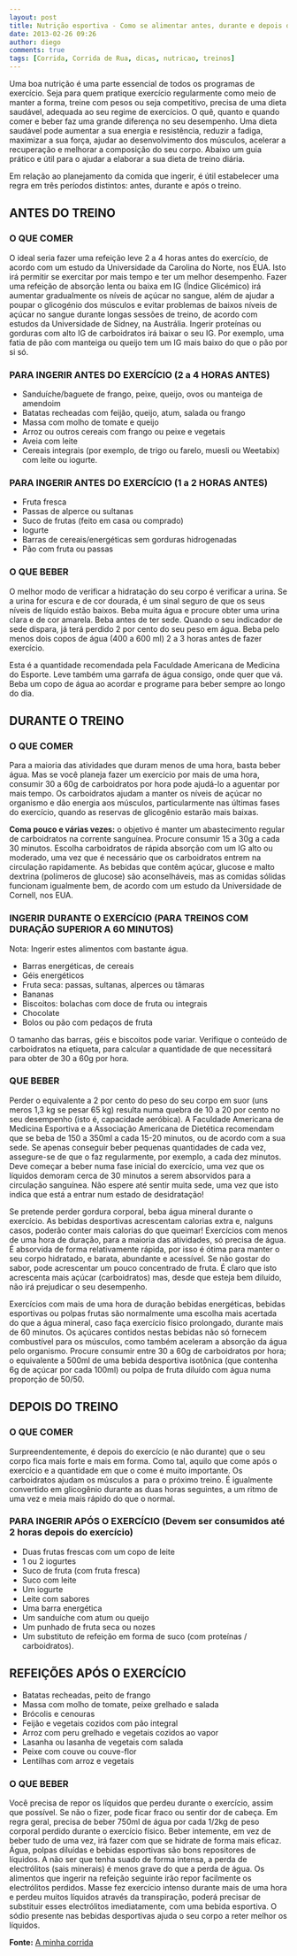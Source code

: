 ```yaml
---
layout: post
title: Nutrição esportiva - Como se alimentar antes, durante e depois dos treinos
date: 2013-02-26 09:26
author: diego
comments: true
tags: [Corrida, Corrida de Rua, dicas, nutricao, treinos]
---
```


Uma boa nutrição é uma parte essencial de todos os programas de exercício. Seja para quem pratique exercício regularmente como meio de manter a forma, treine com pesos ou seja competitivo, precisa de uma dieta saudável, adequada ao seu regime de exercícios. O quê, quanto e quando comer e beber faz uma grande diferença no seu desempenho. Uma dieta saudável pode aumentar a sua energia e resistência, reduzir a fadiga, maximizar a sua força, ajudar ao desenvolvimento dos músculos, acelerar a recuperação e melhorar a composição do seu corpo. Abaixo um guia prático e útil para o ajudar a elaborar a sua dieta de treino diária.

Em relação ao planejamento da comida que ingerir, é útil estabelecer uma regra em três períodos distintos: antes, durante e após o treino.

## ANTES DO TREINO

### O QUE COMER

O ideal seria fazer uma refeição leve 2 a 4 horas antes do exercício, de acordo com um estudo da Universidade da Carolina do Norte, nos EUA. Isto irá permitir se exercitar por mais tempo e ter um melhor desempenho. Fazer uma refeição de absorção lenta ou baixa em IG (Índice Glicémico) irá aumentar gradualmente os níveis de açúcar no sangue, além de ajudar a poupar o glicogénio dos músculos e evitar problemas de baixos níveis de açúcar no sangue durante longas sessões de treino, de acordo com estudos da Universidade de Sidney, na Austrália. Ingerir proteínas ou gorduras com alto IG de carboidratos irá baixar o seu IG. Por exemplo, uma fatia de pão com manteiga ou queijo tem um IG mais baixo do que o pão por si só.

### PARA INGERIR ANTES DO EXERCÍCIO (2 a 4 HORAS ANTES)

* Sanduíche/baguete de frango, peixe, queijo, ovos ou manteiga de amendoim
* Batatas recheadas com feijão, queijo, atum, salada ou frango
* Massa com molho de tomate e queijo
* Arroz ou outros cereais com frango ou peixe e vegetais
* Aveia com leite
* Cereais integrais (por exemplo, de trigo ou farelo, muesli ou Weetabix) com leite ou iogurte.

### PARA INGERIR ANTES DO EXERCÍCIO (1 a 2 HORAS ANTES)

* Fruta fresca
* Passas de alperce ou sultanas
* Suco de frutas (feito em casa ou comprado)
* Iogurte
* Barras de cereais/energéticas sem gorduras hidrogenadas
* Pão com fruta ou passas

### O QUE BEBER

O melhor modo de verificar a hidratação do seu corpo é verificar a urina. Se a urina for escura e de cor dourada, é um sinal seguro de que os seus níveis de líquido estão baixos. Beba muita água e procure obter uma urina clara e de cor amarela. Beba antes de ter sede. Quando o seu indicador de sede dispara, já terá perdido 2 por cento do seu peso em água. Beba pelo menos dois copos de água (400 a 600 ml) 2 a 3 horas antes de fazer exercício.

Esta é a quantidade recomendada pela Faculdade Americana de Medicina do Esporte. Leve também uma garrafa de água consigo, onde quer que vá. Beba um copo de água ao acordar e programe para beber sempre ao longo do dia.

## DURANTE O TREINO

### O QUE COMER

Para a maioria das atividades que duram menos de uma hora, basta beber água. Mas se você planeja fazer um exercício por mais de uma hora, consumir 30 a 60g de carboidratos por hora pode ajudá-lo a aguentar por mais tempo. Os carboidratos ajudam a manter os níveis de açúcar no organismo e dão energia aos músculos, particularmente nas últimas fases do exercício, quando as reservas de glicogênio estarão mais baixas.

**Coma pouco e várias vezes:** o objetivo é manter um abastecimento regular de carboidratos na corrente sanguínea. Procure consumir 15 a 30g a cada 30 minutos. Escolha carboidratos de rápida absorção com um IG alto ou moderado, uma vez que é necessário que os carboidratos entrem na circulação rapidamente. As bebidas que contêm açúcar, glucose e malto dextrina (polímeros de glucose) são aconselháveis, mas as comidas sólidas funcionam igualmente bem, de acordo com um estudo da Universidade de Cornell, nos EUA.

### INGERIR DURANTE O EXERCÍCIO (PARA TREINOS COM DURAÇÃO SUPERIOR A 60 MINUTOS)

Nota: Ingerir estes alimentos com bastante água.

* Barras energéticas, de cereais
* Géis energéticos
* Fruta seca: passas, sultanas, alperces ou tâmaras
* Bananas
* Biscoitos: bolachas com doce de fruta ou integrais
* Chocolate
* Bolos ou pão com pedaços de fruta

O tamanho das barras, géis e biscoitos pode variar. Verifique o conteúdo de carboidratos na etiqueta, para calcular a quantidade de que necessitará para obter de 30 a 60g por hora.

### QUE BEBER

Perder o equivalente a 2 por cento do peso do seu corpo em suor (uns meros 1,3 kg se pesar 65 kg) resulta numa quebra de 10 a 20 por cento no seu desempenho (isto é, capacidade aeróbica). A Faculdade Americana de Medicina Esportiva e a Associação Americana de Dietética recomendam que se beba de 150 a 350ml a cada 15-20 minutos, ou de acordo com a sua sede. Se apenas conseguir beber pequenas quantidades de cada vez, assegure-se de que o faz regularmente, por exemplo, a cada dez minutos. Deve começar a beber numa fase inicial do exercício, uma vez que os líquidos demoram cerca de 30 minutos a serem absorvidos para a circulação sanguínea. Não espere até sentir muita sede, uma vez que isto indica que está a entrar num estado de desidratação!

Se pretende perder gordura corporal, beba água mineral durante o exercício. As bebidas desportivas acrescentam calorias extra e, nalguns casos, poderão conter mais calorias do que queimar! Exercícios com menos de uma hora de duração, para a maioria das atividades, só precisa de água. É absorvida de forma relativamente rápida, por isso é ótima para manter o seu corpo hidratado, e barata, abundante e acessível. Se não gostar do sabor, pode acrescentar um pouco concentrado de fruta. É claro que isto acrescenta mais açúcar (carboidratos) mas, desde que esteja bem diluído, não irá prejudicar o seu desempenho.

Exercícios com mais de uma hora de duração bebidas energéticas, bebidas esportivas ou polpas frutas são normalmente uma escolha mais acertada do que a água mineral, caso faça exercício físico prolongado, durante mais de 60 minutos. Os açúcares contidos nestas bebidas não só fornecem combustível para os músculos, como também aceleram a absorção da água pelo organismo. Procure consumir entre 30 a 60g de carboidratos por hora; o equivalente a 500ml de uma bebida desportiva isotônica (que contenha 6g de açúcar por cada 100ml) ou polpa de fruta diluído com água numa proporção de 50/50.

## DEPOIS DO TREINO 

### O QUE COMER

Surpreendentemente, é depois do exercício (e não durante) que o seu corpo fica mais forte e mais em forma. Como tal, aquilo que come após o exercício e a quantidade em que o come é muito importante. Os carboidratos ajudam os músculos a  para o próximo treino. É igualmente convertido em glicogênio durante as duas horas seguintes, a um ritmo de uma vez e meia mais rápido do que o normal.

### PARA INGERIR APÓS O EXERCÍCIO (Devem ser consumidos até 2 horas depois do exercício)

* Duas frutas frescas com um copo de leite
* 1 ou 2 iogurtes
* Suco de fruta (com fruta fresca)
* Suco com leite
* Um iogurte
* Leite com sabores
* Uma barra energética
* Um sanduíche com atum ou queijo
* Um punhado de fruta seca ou nozes
* Um substituto de refeição em forma de suco (com proteínas / carboidratos).

## REFEIÇÕES APÓS O EXERCÍCIO

* Batatas recheadas, peito de frango
* Massa com molho de tomate, peixe grelhado e salada
* Brócolis e cenouras
* Feijão e vegetais cozidos com pão integral
* Arroz com peru grelhado e vegetais cozidos ao vapor
* Lasanha ou lasanha de vegetais com salada
* Peixe com couve ou couve-flor
* Lentilhas com arroz e vegetais

### O QUE BEBER

Você precisa de repor os líquidos que perdeu durante o exercício, assim que possível. Se não o fizer, pode ficar fraco ou sentir dor de cabeça. Em regra geral, precisa de beber 750ml de água por cada 1/2kg de peso corporal perdido durante o exercício físico. Beber intemente, em vez de beber tudo de uma vez, irá fazer com que se hidrate de forma mais eficaz. Água, polpas diluídas e bebidas esportivas são bons repositores de líquidos. A não ser que tenha suado de forma intensa, a perda de electrólitos (sais minerais) é menos grave do que a perda de água. Os alimentos que ingerir na refeição seguinte irão repor facilmente os electrólitos perdidos. Masse fez exercício intenso durante mais de uma hora e perdeu muitos líquidos através da transpiração, poderá precisar de substituir esses electrólitos imediatamente, com uma bebida esportiva. O sódio presente nas bebidas desportivas ajuda o seu corpo a reter melhor os líquidos.

**Fonte:** <a href="http://www.aminhacorrida.com/suplementos-desportivos-nutricao-desportiva/" target="_blank">A minha corrida</a>
